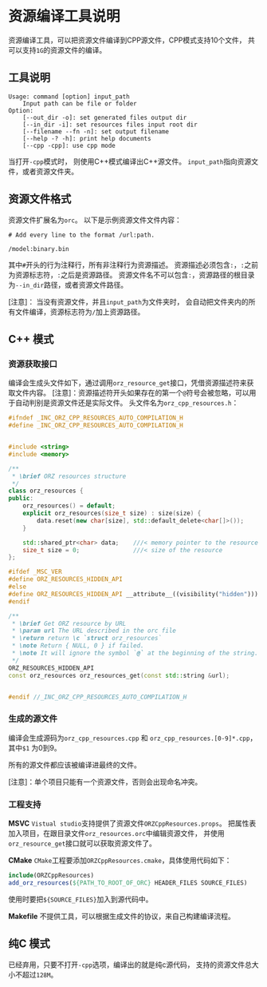 # 资源编译工具说明

资源编译工具，可以把资源文件编译到CPP源文件，CPP模式支持10个文件，
共可以支持`1G`的资源文件的编译。

## 工具说明
```
Usage: command [option] input_path
    Input path can be file or folder
Option:
    [--out_dir -o]: set generated files output dir
    [--in_dir -i]: set resources files input root dir
    [--filename --fn -n]: set output filename
    [--help -? -h]: print help documents
    [--cpp -cpp]: use cpp mode
```
当打开`-cpp`模式时， 则使用C++模式编译出C++源文件。
`input_path`指向资源文件，或者资源文件夹。

## 资源文件格式
资源文件扩展名为`orc`。
以下是示例资源文件文件内容：
```
# Add every line to the format /url:path.

/model:binary.bin
```
其中`#`开头的行为注释行，所有非注释行为资源描述。
资源描述必须包含`:`，`:`之前为资源标志符，`:`之后是资源路径。
资源文件名不可以包含`:`，资源路径的根目录为`--in_dir`路径，或者资源文件路径。

[注意]：
当没有资源文件，并且`input_path`为文件夹时，
会自动把文件夹内的所有文件编译，资源标志符为`/`加上资源路径。

## C++ 模式

### 资源获取接口
编译会生成头文件如下，通过调用`orz_resource_get`接口，凭借资源描述符来获取文件内容。
[注意]：资源描述符开头如果存在的第一个`@`符号会被忽略，可以用于自动判别是资源文件还是实际文件。
头文件名为`orz_cpp_resources.h`：
```cpp
#ifndef _INC_ORZ_CPP_RESOURCES_AUTO_COMPILATION_H
#define _INC_ORZ_CPP_RESOURCES_AUTO_COMPILATION_H


#include <string>
#include <memory>

/**
 * \brief ORZ resources structure
 */
class orz_resources {
public:
    orz_resources() = default;
    explicit orz_resources(size_t size) : size(size) {
        data.reset(new char[size], std::default_delete<char[]>());
    }

    std::shared_ptr<char> data;    ///< memory pointer to the resource
    size_t size = 0;               ///< size of the resource
};

#ifdef _MSC_VER
#define ORZ_RESOURCES_HIDDEN_API
#else
#define ORZ_RESOURCES_HIDDEN_API __attribute__((visibility("hidden")))
#endif

/**
 * \brief Get ORZ resource by URL
 * \param url The URL described in the orc file
 * \return return \c `struct orz_resources`
 * \note Return { NULL, 0 } if failed.
 * \note It will ignore the symbol `@` at the beginning of the string.
 */
ORZ_RESOURCES_HIDDEN_API
const orz_resources orz_resources_get(const std::string &url);


#endif //_INC_ORZ_CPP_RESOURCES_AUTO_COMPILATION_H
```

### 生成的源文件

编译会生成源码为`orz_cpp_resources.cpp` 和 `orz_cpp_resources.[0-9]*.cpp`，
其中`$1` 为0到9。

所有的源文件都应该被编译进最终的文件。

[注意]：单个项目只能有一个资源文件，否则会出现命名冲突。

### 工程支持

**MSVC**
`Vistual studio`支持提供了资源文件`ORZCppResources.props`。
把属性表加入项目，在跟目录文件`orz_resources.orc`中编辑资源文件，
并使用`orz_resource_get`接口就可以获取资源文件了。

**CMake**
`CMake`工程要添加`ORZCppResources.cmake`，具体使用代码如下：
```cmake
include(ORZCppResources)
add_orz_resources(${PATH_TO_ROOT_OF_ORC} HEADER_FILES SOURCE_FILES)
```
使用时要把`${SOURCE_FILES}`加入到源代码中。

**Makefile**
不提供工具，可以根据生成文件的协议，来自己构建编译流程。

## 纯C 模式
已经弃用，只要不打开`-cpp`选项，编译出的就是纯c源代码，
支持的资源文件总大小不超过`128M`。